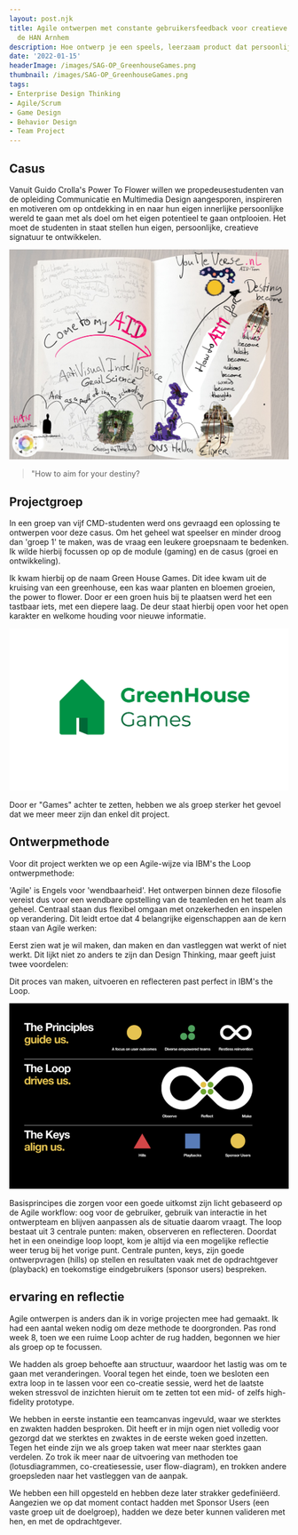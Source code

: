 ```yaml
---
layout: post.njk
title: Agile ontwerpen met constante gebruikersfeedback voor creatieve studenten van
  de HAN Arnhem
description: Hoe ontwerp je een speels, leerzaam product dat persoonlijke groei uitdaagt en stimuleert? In dit artikel deel ik onze aanpak, inzichten en uitdagingen binnen een Agile ontwerpproces, waarbij we IBM’s The Loop gebruikten om een betekenisvol resultaat te creëren.
date: '2022-01-15'
headerImage: /images/SAG-OP_GreenhouseGames.png
thumbnail: /images/SAG-OP_GreenhouseGames.png
tags:
- Enterprise Design Thinking
- Agile/Scrum
- Game Design
- Behavior Design
- Team Project
---
```


## Casus

Vanuit Guido Crolla's Power To Flower willen we propedeusestudenten van de opleiding Communicatie en Multimedia Design aangesporen, inspireren en motiveren om op ontdekking in en naar hun eigen innerlijke persoonlijke wereld te gaan met als doel om het eigen potentieel te gaan ontplooien. Het moet de studenten in staat stellen hun eigen, persoonlijke, creatieve signatuur te ontwikkelen.

![Weergave van de casus, zoals opgesteld door Guido Crolla - Weergave van de casus zoals opgesteld door Guido Crolla](/images/SAG-OP_Casus.png)

> "How to aim for your destiny?

## Projectgroep

In een groep van vijf CMD-studenten werd ons gevraagd een oplossing te ontwerpen voor deze casus. Om het geheel wat speelser en minder droog dan 'groep 1' te maken, was de vraag een leukere groepsnaam te bedenken. Ik wilde hierbij focussen op op de module (gaming) en de casus (groei en ontwikkeling).

Ik kwam hierbij op de naam Green House Games. Dit idee kwam uit de kruising van een greenhouse, een kas waar planten en bloemen groeien, the power to flower. Door er een groen huis bij te plaatsen werd het een tastbaar iets, met een diepere laag. De deur staat hierbij open voor het open karakter en welkome houding voor nieuwe informatie.

![Greenhouse Games: een greenhouse is een kas waar planten groeien en een groen huis - GreenHouse Games: een logo van een groen huis met een open deur](/images/SAG-OP_GreenhouseGames.png)

Door er "Games" achter te zetten, hebben we als groep sterker het gevoel dat we meer meer zijn dan enkel dit project.

## Ontwerpmethode

Voor dit project werkten we op een Agile-wijze via IBM's the Loop ontwerpmethode:

'Agile' is Engels voor 'wendbaarheid'. Het ontwerpen binnen deze filosofie vereist dus voor een wendbare opstelling van de teamleden en het team als geheel. Centraal staan dus flexibel omgaan met onzekerheden en inspelen op verandering. Dit leidt ertoe dat 4 belangrijke eigenschappen aan de kern staan van Agile werken:

Eerst zien wat je wil maken, dan maken en dan vastleggen wat werkt of niet werkt. Dit lijkt niet zo anders te zijn dan Design Thinking, maar geeft juist twee voordelen:

Dit proces van maken, uitvoeren en reflecteren past perfect in IBM's the Loop.

![Overzicht van de principes, onderdelen en keys van IBM's the Loop - Overzicht van de principes, onderdelen en keys van IBM's the Loop](/images/SAG-OP_TheLoop.webp)

Basisprincipes die zorgen voor een goede uitkomst zijn licht gebaseerd op de Agile workflow: oog voor de gebruiker, gebruik van interactie in het ontwerpteam en blijven aanpassen als de situatie daarom vraagt. The loop bestaat uit 3 centrale punten: maken, observeren en reflecteren. Doordat het in een oneindige loop loopt, kom je altijd via een mogelijke reflectie weer terug bij het vorige punt. Centrale punten, keys, zijn goede ontwerpvragen (hills) op  stellen en resultaten vaak met de opdrachtgever (playback) en toekomstige eindgebruikers (sponsor users) bespreken.

## ervaring en reflectie

Agile ontwerpen is anders dan ik in vorige projecten mee had gemaakt. Ik had een aantal weken nodig om deze methode te doorgronden. Pas rond week 8, toen we een ruime Loop achter de rug hadden, begonnen we hier als groep op te focussen.

We hadden als groep behoefte aan structuur, waardoor het lastig was om te gaan met veranderingen. Vooral tegen het einde, toen we besloten een extra loop in te lassen voor een co-creatie sessie, werd het de laatste weken stressvol de inzichten hieruit om te zetten tot een mid- of zelfs high-fidelity prototype.

We hebben in eerste instantie een teamcanvas ingevuld, waar we sterktes en zwakten hadden besproken. Dit heeft er in mijn ogen niet volledig voor gezorgd dat we sterktes en zwaktes in de eerste weken goed inzetten. Tegen het einde zijn we als groep taken wat meer naar sterktes gaan verdelen. Zo trok ik meer naar de uitvoering van methoden toe (lotusdiagrammen, co-creatiesessie, user flow-diagram), en trokken andere groepsleden naar het vastleggen van de aanpak.

We hebben een hill opgesteld en hebben deze later strakker gedefiniëerd. Aangezien we op dat moment contact hadden met Sponsor Users (een vaste groep uit de doelgroep), hadden we deze beter kunnen valideren met hen, en met de opdrachtgever.

